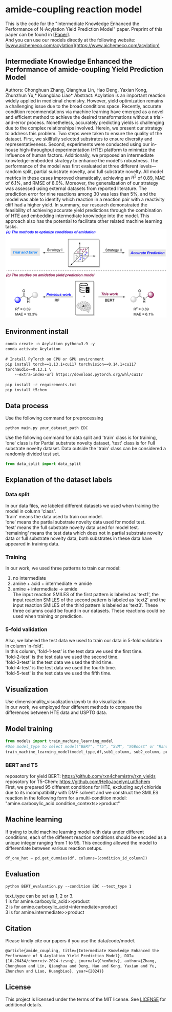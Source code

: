 # amide-coupling reaction model
This is the code for the "Intermediate Knowledge Enhanced the Performance of N-Acylation Yield Prediction Model" paper.
Preprint of this paper can be found in [[Paper](https://chemrxiv.org/engage/chemrxiv/article-details/66bdd53fa4e53c4876744a85)].  
And you can use our models directly at the following website:  
[www.aichemeco.com/acylation](https://www.aichemeco.com/acylation)

## Intermediate Knowledge Enhanced the Performance of amide-coupling Yield Prediction Model
Authors: Chonghuan Zhang, Qianghua Lin, Hao Deng, Yaxian Kong, Zhunzhun Yu,* Kuangbiao Liao*
Abstract: Acylation is an important reaction widely applied in medicinal chemistry. However, yield optimization remains a challenging issue due to the broad conditions space. Recently, accurate condition recommendations via machine learning have emerged as a novel and efficient method to achieve the desired transformations without a trial-and-error process. Nonetheless, accurately predicting yields is challenging due to the complex relationships involved. Herein, we present our strategy to address this problem. Two steps were taken to ensure the quality of the dataset. First, we skillfully selected substrates to ensure diversity and representativeness. Second, experiments were conducted using our in-house high-throughput experimentation (HTE) platform to minimize the influence of human factors. Additionally, we proposed an intermediate knowledge-embedded strategy to enhance the model's robustness. The performance of the model was first evaluated at three different levels—random split, partial substrate novelty, and full substrate novelty. All model metrics in these cases improved dramatically, achieving an $R^2$ of 0.89, MAE of 6.1\%, and RMSE of 8.0\%. Moreover, the generalization of our strategy was assessed using external datasets from reported literature. The prediction error for nine reactions among 30 was less than 5\%, and the model was able to identify which reaction in a reaction pair with a reactivity cliff had a higher yield. In summary, our research demonstrated the feasibility of achieving accurate yield predictions through the combination of HTE and embedding intermediate knowledge into the model. This approach also has the potential to facilitate other related machine learning tasks.
![Overview of the acylation reaction model](https://github.com/aichemeco/Acylation/blob/main/overview.png?raw=true, "Overview of the acylation reaction model")


## Environment install

```shell
conda create -n Acylation python=3.9 -y
conda activate Acylation

# Install PyTorch on CPU or GPU environment
pip install torch==1.13.1+cu117 torchvision==0.14.1+cu117 torchaudio==0.13.1 \
    --extra-index-url https://download.pytorch.org/whl/cu117

pip install -r requirements.txt
pip install t5chem
```

## Data process
Use the following command for preprocessing
```shell
python main.py your_dataset_path EDC
```
Use the following command for data split and 'train' class is for training, 'one' class is for Partial substrate novelty dataset, 'test' class is for Full substrate novelty dataset. 
Data outside the 'train' class can be considered a randomly divided test set.
```python
from data_split import data_split

```
## Explanation of the dataset labels
### Data split
In our data files, we labeled different datasets we used when training the model in column 'class'.  
'train' means the data used to train our model.  
'one' means the partial substrate novelty data used for model test.  
'test' means the full substrate novelty data used for model test.  
'remaining' means the test data which does not in partial substrate novelty data or full substrate novelty data, both substrates in these data have appeared in training data.
### Training
In our work, we used three patterns to train our model:
1. no intermediate
2. amine + acid + intermediate → amide
3. amine + intermediate → amide  
The input reaction SMILES of the first pattern is labeled as 'text1', the input reaction SMILES of the second pattern is labeled as 'text2' and the input reaction SMILES of the third pattern is labeled as 'text3'. These three columns could be found in our datasets. These reactions could be used when training or prediction.
### 5-fold validation
Also, we labeled the test data we used to train our data in 5-fold validation in column 'n-fold'.  
In this column, 'fold-1-test' is the test data we used the first time.  
'fold-2-test' is the test data we used the second time.  
'fold-3-test' is the test data we used the third time.  
'fold-4-test' is the test data we used the fourth time.  
'fold-5-test' is the test data we used the fifth time.  
## Visualization
Use dimensionality_visualization.ipynb to do visualization.  
In our work, we employed four different methods to compare the differences between HTE data and USPTO data.
## Model training
```python
from models import train_machine_learning_model
#Use model_type to select model("BERT", "T5", "SVM", "XGBoost" or "RandomForest"). df is yourdataset, sub1_column is the tiele of ammonia column, sub2_column is the title of acid column and product_column is the title of product column.
train_machine_learning_model(model_type,df,sub1_column, sub2_column, product_column)
```
### BERT and T5
reposotory for yield BERT: https://github.com/rxn4chemistry/rxn_yields
<br />
reposotory for T5-Chem: https://github.com/HelloJocelynLu/t5chem
<br />
First, we prepared 95 different conditions for HTE, excluding acyl chloride due to its incompatibility with DMF solvent and we construct the SMILES reaction in the following form for a multi-condition model:
<br />
"amine.carboxylic_acid.condition_contexts>>product"

## Machine learning
If trying to build machine learning model with data under different conditions, each of the different reaction conditions should be encoded as a unique integer ranging from 1 to 95. This encoding allowed the model to differentiate between various reaction setups.
```python
df_one_hot = pd.get_dummies(df, columns=[condition_id_column])
```
## Evaluation
```shell
python BERT_evaluation.py --condition EDC --text_type 1
```
text_type can be set as 1, 2 or 3.
<br />
1 is for amine.carboxylic_acid>>product
<br />
2 is for amine.carboxylic_acid>intermediate>product
<br />
3 is for amine.intermediate>>product

## Citation
Please kindly cite our papers if you use the data/code/model.
```
@article{amide_coupling, title={Intermediate Knowledge Enhanced the Performance of N-Acylation Yield Prediction Model}, DOI={10.26434/chemrxiv-2024-tzsnq}, journal={ChemRxiv}, author={Zhang, Chonghuan and Lin, Qianghua and Deng, Hao and Kong, Yaxian and Yu, Zhunzhun and Liao, Kuangbiao}, year={2024}}
```

## License
This project is licensed under the terms of the MIT license. See [LICENSE](https://github.com/aichemeco/Acylation/blob/main/LICENSE.md) for additional details.
